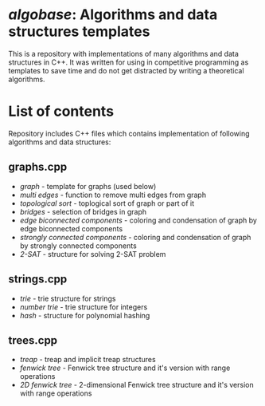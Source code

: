 # _algobase_: Algorithms and data structures templates
This is a repository with implementations of many algorithms and data structures in C++.
It was written for using in competitive programming as templates to save time and do not get distracted by writing a theoretical algorithms.

# List of contents
Repository includes C++ files which contains implementation of following algorithms and data structures:

## graphs.cpp
 - *graph* - template for graphs (used below)
 - *multi edges* - function to remove multi edges from graph
 - *topological sort* - toplogical sort of graph or part of it
 - *bridges* - selection of bridges in graph
 - *edge biconnected components* - coloring and condensation of graph by edge biconnected components
 - *strongly connected components* - coloring and condensation of graph by strongly connected components
 - *2-SAT* - structure for solving 2-SAT problem

## strings.cpp
 - *trie* - trie structure for strings
 - *number trie* - trie structure for integers
 - *hash* - structure for polynomial hashing

## trees.cpp
 - *treap* - treap and implicit treap structures
 - *fenwick tree* - Fenwick tree structure and it's version with range operations
 - *2D fenwick tree* - 2-dimensional Fenwick tree structure and it's version with range operations